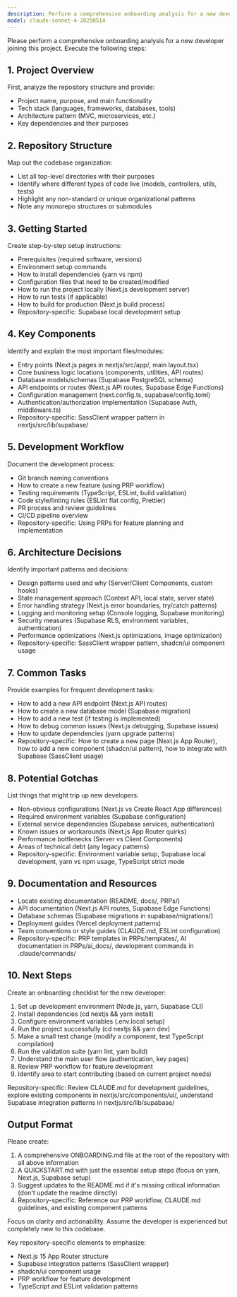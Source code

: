 ```yaml
---
description: Perform a comprehensive onboarding analysis for a new developer joining this project
model: claude-sonnet-4-20250514
---
```


Please perform a comprehensive onboarding analysis for a new developer joining this project. Execute the following steps:

## 1. Project Overview

First, analyze the repository structure and provide:

- Project name, purpose, and main functionality
- Tech stack (languages, frameworks, databases, tools)
- Architecture pattern (MVC, microservices, etc.)
- Key dependencies and their purposes

## 2. Repository Structure

Map out the codebase organization:

- List all top-level directories with their purposes
- Identify where different types of code live (models, controllers, utils, tests)
- Highlight any non-standard or unique organizational patterns
- Note any monorepo structures or submodules

## 3. Getting Started

Create step-by-step setup instructions:

- Prerequisites (required software, versions)
- Environment setup commands
- How to install dependencies (yarn vs npm)
- Configuration files that need to be created/modified
- How to run the project locally (Next.js development server)
- How to run tests (if applicable)
- How to build for production (Next.js build process)
- Repository-specific: Supabase local development setup

## 4. Key Components

Identify and explain the most important files/modules:

- Entry points (Next.js pages in nextjs/src/app/, main layout.tsx)
- Core business logic locations (components, utilities, API routes)
- Database models/schemas (Supabase PostgreSQL schema)
- API endpoints or routes (Next.js API routes, Supabase Edge Functions)
- Configuration management (next.config.ts, supabase/config.toml)
- Authentication/authorization implementation (Supabase Auth, middleware.ts)
- Repository-specific: SassClient wrapper pattern in nextjs/src/lib/supabase/

## 5. Development Workflow

Document the development process:

- Git branch naming conventions
- How to create a new feature (using PRP workflow)
- Testing requirements (TypeScript, ESLint, build validation)
- Code style/linting rules (ESLint flat config, Prettier)
- PR process and review guidelines
- CI/CD pipeline overview
- Repository-specific: Using PRPs for feature planning and implementation

## 6. Architecture Decisions

Identify important patterns and decisions:

- Design patterns used and why (Server/Client Components, custom hooks)
- State management approach (Context API, local state, server state)
- Error handling strategy (Next.js error boundaries, try/catch patterns)
- Logging and monitoring setup (Console logging, Supabase monitoring)
- Security measures (Supabase RLS, environment variables, authentication)
- Performance optimizations (Next.js optimizations, image optimization)
- Repository-specific: SassClient wrapper pattern, shadcn/ui component usage

## 7. Common Tasks

Provide examples for frequent development tasks:

- How to add a new API endpoint (Next.js API routes)
- How to create a new database model (Supabase migration)
- How to add a new test (if testing is implemented)
- How to debug common issues (Next.js debugging, Supabase issues)
- How to update dependencies (yarn upgrade patterns)
- Repository-specific: How to create a new page (Next.js App Router), how to add a new component (shadcn/ui pattern), how to integrate with Supabase (SassClient usage)

## 8. Potential Gotchas

List things that might trip up new developers:

- Non-obvious configurations (Next.js vs Create React App differences)
- Required environment variables (Supabase configuration)
- External service dependencies (Supabase services, authentication)
- Known issues or workarounds (Next.js App Router quirks)
- Performance bottlenecks (Server vs Client Components)
- Areas of technical debt (any legacy patterns)
- Repository-specific: Environment variable setup, Supabase local development, yarn vs npm usage, TypeScript strict mode

## 9. Documentation and Resources

- Locate existing documentation (README, docs/, PRPs/)
- API documentation (Next.js API routes, Supabase Edge Functions)
- Database schemas (Supabase migrations in supabase/migrations/)
- Deployment guides (Vercel deployment patterns)
- Team conventions or style guides (CLAUDE.md, ESLint configuration)
- Repository-specific: PRP templates in PRPs/templates/, AI documentation in PRPs/ai_docs/, development commands in .claude/commands/

## 10. Next Steps

Create an onboarding checklist for the new developer:

1. Set up development environment (Node.js, yarn, Supabase CLI)
2. Install dependencies (cd nextjs && yarn install)
3. Configure environment variables (.env.local setup)
4. Run the project successfully (cd nextjs && yarn dev)
5. Make a small test change (modify a component, test TypeScript compilation)
6. Run the validation suite (yarn lint, yarn build)
7. Understand the main user flow (authentication, key pages)
8. Review PRP workflow for feature development
9. Identify area to start contributing (based on current project needs)

Repository-specific: Review CLAUDE.md for development guidelines, explore existing components in nextjs/src/components/ui/, understand Supabase integration patterns in nextjs/src/lib/supabase/

## Output Format

Please create:

1. A comprehensive ONBOARDING.md file at the root of the repository with all above information
2. A QUICKSTART.md with just the essential setup steps (focus on yarn, Next.js, Supabase setup)
3. Suggest updates to the README.md if it's missing critical information (don't update the readme directly)
4. Repository-specific: Reference our PRP workflow, CLAUDE.md guidelines, and existing component patterns

Focus on clarity and actionability. Assume the developer is experienced but completely new to this codebase.

Key repository-specific elements to emphasize:

- Next.js 15 App Router structure
- Supabase integration patterns (SassClient wrapper)
- shadcn/ui component usage
- PRP workflow for feature development
- TypeScript and ESLint validation patterns
